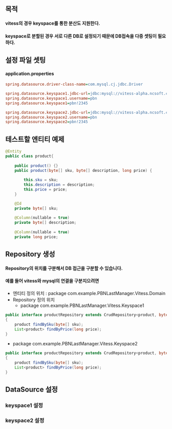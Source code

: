 ## 목적
#### vitess의 경우 keyspace를 통한 분산도 지원한다. 
#### keyspace로 분할된 경우 서로 다른 DB로 설정되기 때문에 DB접속을 다중 셋팅이 필요하다.

## 설정 파일 셋팅
#### application.properties
```ini
spring.datasource.driver-class-name=com.mysql.cj.jdbc.Driver

spring.datasource.keyspace1.jdbc-url=jdbc:mysql://vitess-alpha.ncsoft.com:31199/pbn_test
spring.datasource.keyspace1.username=pbn
spring.datasource.keyspace1=pbn!2345

spring.datasource.keyspace2.jdbc-url=jdbc:mysql://vitess-alpha.ncsoft.com:31199/pbn_test2
spring.datasource.keyspace2.username=pbn
spring.datasource.keyspace2=pbn!2345
```
## 테스트할 엔티티 예제
```java
@Entity
public class product{
	
	public product() {}
	public product(byte[] sku, byte[] description, long price) {
		
		this.sku = sku;
		this.description = description;
		this.price = price;
	}

	@Id
	private byte[] sku;
	
	@Column(nullable = true)
	private byte[] description;
	
	@Column(nullable = true)
	private long price;
```
## Repository 생성
#### Repository의 위치를 구분해서 DB 접근을 구분할 수 있습니다. 
#### 예를 들어 vitess와 mysql의 연결을 구분지으려면 
* 엔티티 정의 위치 : package com.example.PBNLastManager.Vitess.Domain
* Repository 정의 위치
  * package com.example.PBNLastManager.Vitess.Keyspace1
```java
public interface productRepository extends CrudRepository<product, byte[]>
{
	product findBySku(byte[] sku);
	List<product> findByPrice(long price);
}
```
  * package com.example.PBNLastManager.Vitess.Keyspace2
```java
public interface productRepository extends CrudRepository<product, byte[]>
{
	product findBySku(byte[] sku);
	List<product> findByPrice(long price);
}
```
## DataSource 설정
### keyspace1 설정
### keyspace2 설정